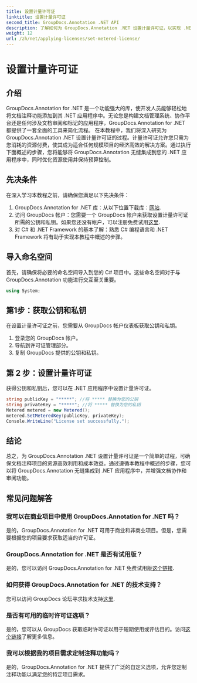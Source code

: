 ```yaml
---
title: 设置计量许可证
linktitle: 设置计量许可证
second_title: GroupDocs.Annotation .NET API
description: 了解如何为 GroupDocs.Annotation .NET 设置计量许可证，以实现 .NET 应用程序中的资源使用和文档注释功能。
weight: 12
url: /zh/net/applying-licenses/set-metered-license/
---
```


# 设置计量许可证

## 介绍
GroupDocs.Annotation for .NET 是一个功能强大的库，使开发人员能够轻松地将文档注释功能添加到其 .NET 应用程序中。无论您是构建文档管理系统、协作平台还是任何涉及文档审阅和标记的应用程序，GroupDocs.Annotation for .NET 都提供了一套全面的工具来简化流程。
在本教程中，我们将深入研究为 GroupDocs.Annotation .NET 设置计量许可证的过程。计量许可证允许您只需为您消耗的资源付费，使其成为适合任何规模项目的经济高效的解决方案。通过执行下面概述的步骤，您将能够将 GroupDocs.Annotation 无缝集成到您的 .NET 应用程序中，同时优化资源使用并保持预算控制。
## 先决条件
在深入学习本教程之前，请确保您满足以下先决条件：
1.  GroupDocs.Annotation for .NET 库：从以下位置下载库：[网站](https://releases.groupdocs.com/annotation/net/).
2. 访问 GroupDocs 帐户：您需要一个 GroupDocs 帐户来获取设置计量许可证所需的公钥和私钥。如果您还没有帐户，可以注册免费试用[这里](https://releases.groupdocs.com/).
3. 对 C# 和 .NET Framework 的基本了解：熟悉 C# 编程语言和 .NET Framework 将有助于实现本教程中概述的步骤。

## 导入命名空间
首先，请确保将必要的命名空间导入到您的 C# 项目中。这些命名空间对于与 GroupDocs.Annotation 功能进行交互至关重要。
```csharp
using System;
```
## 第1步：获取公钥和私钥
在设置计量许可证之前，您需要从 GroupDocs 帐户仪表板获取公钥和私钥。
1. 登录您的 GroupDocs 帐户。
2. 导航到许可证管理部分。
3. 复制 GroupDocs 提供的公钥和私钥。
## 第 2 步：设置计量许可证
获得公钥和私钥后，您可以在 .NET 应用程序中设置计量许可证。
```csharp
string publicKey = "*****"; //将 ***** 替换为您的公钥
string privateKey = "*****"; //将 ***** 替换为您的私钥
Metered metered = new Metered();
metered.SetMeteredKey(publicKey, privateKey);
Console.WriteLine("License set successfully.");
```

## 结论
总之，为 GroupDocs.Annotation .NET 设置计量许可证是一个简单的过程，可确保文档注释项目的资源高效利用和成本效益。通过遵循本教程中概述的步骤，您可以将 GroupDocs.Annotation 无缝集成到 .NET 应用程序中，并增强文档协作和审阅功能。
## 常见问题解答
### 我可以在商业项目中使用 GroupDocs.Annotation for .NET 吗？
是的，GroupDocs.Annotation for .NET 可用于商业和非商业项目。但是，您需要根据您的项目要求获取适当的许可证。
### GroupDocs.Annotation for .NET 是否有试用版？
是的，您可以访问 GroupDocs.Annotation for .NET 免费试用版[这个链接](https://releases.groupdocs.com/).
### 如何获得 GroupDocs.Annotation for .NET 的技术支持？
您可以访问 GroupDocs 论坛寻求技术支持[这里](https://forum.groupdocs.com/c/annotation/10).
### 是否有可用的临时许可证选项？
是的，您可以从 GroupDocs 获取临时许可证以用于短期使用或评估目的。访问[这个链接](https://purchase.groupdocs.com/temporary-license/)了解更多信息。
### 我可以根据我的项目需求定制注释功能吗？
是的，GroupDocs.Annotation for .NET 提供了广泛的自定义选项，允许您定制注释功能以满足您的特定项目需求。